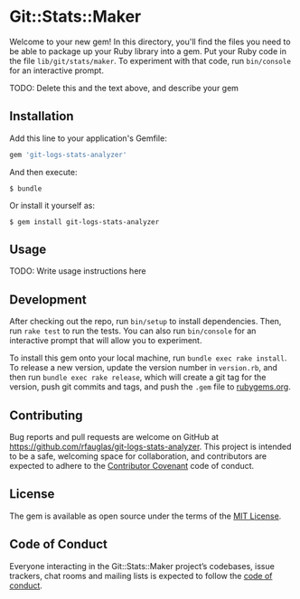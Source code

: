 # Git::Stats::Maker

Welcome to your new gem! In this directory, you'll find the files you need to be able to package up your Ruby library into a gem. Put your Ruby code in the file `lib/git/stats/maker`. To experiment with that code, run `bin/console` for an interactive prompt.

TODO: Delete this and the text above, and describe your gem

## Installation

Add this line to your application's Gemfile:

```ruby
gem 'git-logs-stats-analyzer'
```

And then execute:

    $ bundle

Or install it yourself as:

    $ gem install git-logs-stats-analyzer

## Usage

TODO: Write usage instructions here

## Development

After checking out the repo, run `bin/setup` to install dependencies. Then, run `rake test` to run the tests. You can also run `bin/console` for an interactive prompt that will allow you to experiment.

To install this gem onto your local machine, run `bundle exec rake install`. To release a new version, update the version number in `version.rb`, and then run `bundle exec rake release`, which will create a git tag for the version, push git commits and tags, and push the `.gem` file to [rubygems.org](https://rubygems.org).

## Contributing

Bug reports and pull requests are welcome on GitHub at https://github.com/rfauglas/git-logs-stats-analyzer. This project is intended to be a safe, welcoming space for collaboration, and contributors are expected to adhere to the [Contributor Covenant](http://contributor-covenant.org) code of conduct.

## License

The gem is available as open source under the terms of the [MIT License](https://opensource.org/licenses/MIT).

## Code of Conduct

Everyone interacting in the Git::Stats::Maker project’s codebases, issue trackers, chat rooms and mailing lists is expected to follow the [code of conduct](https://github.com/rfauglas/git-logs-stats-analyzer/blob/master/CODE_OF_CONDUCT.md).
